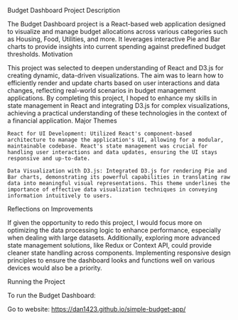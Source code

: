 
Budget Dashboard Project
Description

The Budget Dashboard project is a React-based web application designed to visualize and manage budget allocations across various categories such as Housing, Food, Utilities, and more. It leverages interactive Pie and Bar charts to provide insights into current spending against predefined budget thresholds.
Motivation

This project was selected to deepen understanding of React and D3.js for creating dynamic, data-driven visualizations. The aim was to learn how to efficiently render and update charts based on user interactions and data changes, reflecting real-world scenarios in budget management applications. By completing this project, I hoped to enhance my skills in state management in React and integrating D3.js for complex visualizations, achieving a practical understanding of these technologies in the context of a financial application.
Major Themes

    React for UI Development: Utilized React's component-based architecture to manage the application's UI, allowing for a modular, maintainable codebase. React's state management was crucial for handling user interactions and data updates, ensuring the UI stays responsive and up-to-date.

    Data Visualization with D3.js: Integrated D3.js for rendering Pie and Bar charts, demonstrating its powerful capabilities in translating raw data into meaningful visual representations. This theme underlines the importance of effective data visualization techniques in conveying information intuitively to users.

Reflections on Improvements

If given the opportunity to redo this project, I would focus more on optimizing the data processing logic to enhance performance, especially when dealing with large datasets. Additionally, exploring more advanced state management solutions, like Redux or Context API, could provide cleaner state handling across components. Implementing responsive design principles to ensure the dashboard looks and functions well on various devices would also be a priority.


Running the Project

To run the Budget Dashboard:

  Go to website: https://dan1423.github.io/simple-budget-app/